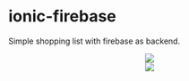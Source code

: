 # ionic-firebase

Simple shopping list with firebase as backend.

<p align="center">
  <img src="https://raw.githubusercontent.com/jorgimello/ionic-firebase/master/database.png">
  </br>
  <img src="https://raw.githubusercontent.com/jorgimello/ionic-firebase/master/screenshot.png">
</p>
